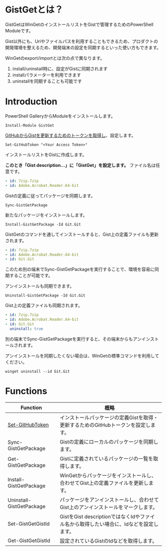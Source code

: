 # GistGetとは？

GistGetはWinGetのインストールリストをGistで管理するためのPowerShell Moduleです。

Gist以外にも、Uriやファイルパスを利用することもできるため、プロダクトの開発環境を整えるため、開発端末の設定を同期するといった使い方もできます。

WinGetのexport/importとは次の点で異なります。

1. install/uninstall時に、設定がGistに同期されます
2. installパラメーターを利用できます
3. uninstallを同期することも可能です


# Introduction

PowerShell GalleryからModuleをインストールします。

```pwsh
Install-Module GistGet
```

[GitHubからGistを更新するためのトークンを取得し](docs/ja-jp/Set-GitHubToken.md)、設定します。

```pwsh
Set-GitHubToken "<Your Access Token>"
```

インストールリストをGistに作成します。 

**このとき「Gist description...」に「GistGet」を設定します。** ファイル名は任意です。

```yaml
- id: 7zip.7zip
- id: Adobe.Acrobat.Reader.64-bit
```

Gistの定義に従ってパッケージを同期します。

```pwsh
Sync-GistGetPackage
```

新たなパッケージをインストールします。

```pwsh
Install-GistGetPackage -Id Git.Git
```

GistGetのコマンドを通してインストールすると、Gist上の定義ファイルも更新されます。

```yaml
- id: 7zip.7zip
- id: Adobe.Acrobat.Reader.64-bit
- id: Git.Git
```

このため別の端末でSync-GistGetPackageを実行することで、環境を容易に同期することが可能です。

アンインストールも同期できます。

```pwsh
Uninstall-GistGetPackage -Id Git.Git
```

Gist上の定義ファイルも同期されます。

```yaml
- id: 7zip.7zip
- id: Adobe.Acrobat.Reader.64-bit
- id: Git.Git
  uninstall: true
```

別の端末でSync-GistGetPackageを実行すると、その端末からもアンインストールされます。

アンインストールを同期したくない場合は、WinGetの標準コマンドを利用してください。

```pwsh
winget uninstall --id Git.Git
```

# Functions

|Function|概略|
|--|--|
|[Set-GitHubToken](docs/ja-jp/Set-GitHubToken.md)|インストールパッケージの定義Gistを取得・更新するためのGitHubトークンを設定します。|
|Sync-GistGetPackage|Gistの定義にローカルのパッケージを同期します。|
|Get-GistGetPackage|Gistに定義されているパッケージの一覧を取得します。|
|Install-GistGetPackage|WinGetからパッケージをインストールし、合わせてGist上の定義ファイルを更新します。|
|Uninstall-GistGetPackage|パッケージをアンインストールし、合わせてGist上のアンインストールをマークします。|
|Set-GistGetGistId|GistをGist descriptionではなくIdやファイル名から取得したい場合に、Idなどを設定します。|
|Get-GistGetGistId|設定されているGistのIdなどを取得します。|
